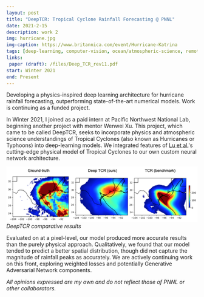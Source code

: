 ```yaml
---
layout: post
title: "DeepTCR: Tropical Cyclone Rainfall Forecasting @ PNNL"
date: 2021-2-15
description: work 2
img: hurricane.jpg
img-caption: https://www.britannica.com/event/Hurricane-Katrina
tags: [deep-learning, computer-vision, ocean/atmospheric-science, remote-sensing]
links:
 paper (draft): /files/Deep_TCR_rev11.pdf
start: Winter 2021
end: Present
---
```


Developing a physics-inspired deep learning architecture for hurricane rainfall forecasting, outperforming state-of-the-art numerical models. Work is continuing as a funded project.

In Winter 2021, I joined as a paid intern at Pacific Northwest National Lab, beginning another project with mentor Wenwei Xu. This project, which came to be called DeepTCR, seeks to incorporate physics and atmospheric science understandings of Tropical Cyclones (also known as Hurricanes or Typhoons) into deep-learning models. We integrated features of [Lu et al.][TCR]'s cutting-edge physical model of Tropical Cyclones to our own custom neural network architecture.

![DeepTCR Results on Hurricane Harvey](/assets/img/deeptcr-harvey.png)
*DeepTCR comparative results*

Evaluated on at a pixel-level, our model produced more accurate results than  the purely physical approach. Qualitatively, we found that our model tended to predict a better spatial distribution, though did not capture the magnitude of rainfall peaks as accurately. We are actively continuing work on this front, exploring weighted losses and potentially Generative Adversarial Network components.

<i>All opinions expressed are my own and do not reflect those of PNNL or other collaborators.</i>

[TCR]: https://doi.org/10.1175/JAS-D-17-0264.1